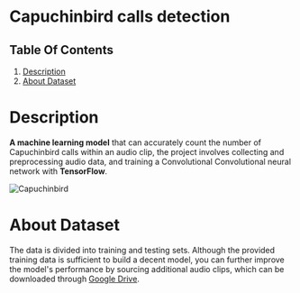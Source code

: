 # Capuchinbird calls detection
## Table Of Contents
1. [Description](https://github.com/RaudelCasas1603/Monky-Detection-#description)
2. [About Dataset](https://github.com/RaudelCasas1603/Monky-Detection-#about-dataset)

# Description
**A machine learning model** that can accurately count the number of Capuchinbird calls within an audio clip,
the project involves collecting and preprocessing audio data, and training a Convolutional Convolutional
neural network with **TensorFlow**.

![Capuchinbird](https://user-images.githubusercontent.com/66882463/236903263-213712c9-c545-4954-8101-ac20e37b1a67.jpg)


# About Dataset
The data is divided into training and testing sets. Although the provided training data is sufficient to build a
decent model, you can further improve the model's performance by sourcing additional audio clips, which
can be downloaded through [Google Drive](https://drive.google.com/file/d/1Zt64NTiPbjJ4wGdaAC3AYvGQr8hst6u_/view).

